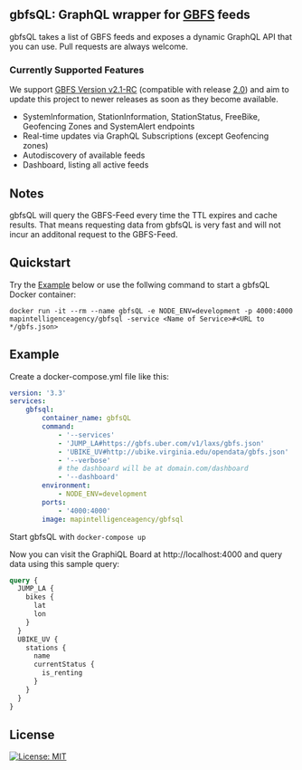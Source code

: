 ## gbfsQL: GraphQL wrapper for [GBFS](https://github.com/NABSA/gbfs) feeds

gbfsQL takes a list of GBFS feeds and exposes a dynamic GraphQL API that you can use. Pull requests are always welcome.

### Currently Supported Features

We support [GBFS Version v2.1-RC](https://github.com/NABSA/gbfs/releases/tag/v2.1-RC) (compatible with release [2.0](https://github.com/NABSA/gbfs/releases/tag/v2.0)) and aim to update this project to newer releases as soon as they become available.

-   SystemInformation, StationInformation, StationStatus, FreeBike, Geofencing Zones and SystemAlert endpoints
-   Real-time updates via GraphQL Subscriptions (except Geofencing zones)
-   Autodiscovery of available feeds
-   Dashboard, listing all active feeds

## Notes

gbfsQL will query the GBFS-Feed every time the TTL expires and cache results. That means requesting data from gbfsQL is very fast and will not incur an additonal request to the GBFS-Feed.

## Quickstart

Try the [Example](#example) below or use the follwing command to start a gbfsQL Docker container:

```
docker run -it --rm --name gbfsQL -e NODE_ENV=development -p 4000:4000 mapintelligenceagency/gbfsql -service <Name of Service>#<URL to */gbfs.json>
```

## Example

Create a docker-compose.yml file like this:

```yaml
version: '3.3'
services:
    gbfsql:
        container_name: gbfsQL
        command: 
            - '--services'
            - 'JUMP_LA#https://gbfs.uber.com/v1/laxs/gbfs.json'
            - 'UBIKE_UV#http://ubike.virginia.edu/opendata/gbfs.json'
            - '--verbose'
            # the dashboard will be at domain.com/dashboard
            - '--dashboard'
        environment:
            - NODE_ENV=development
        ports:
            - '4000:4000'
        image: mapintelligenceagency/gbfsql
```

Start gbfsQL with `docker-compose up`

Now you can visit the GraphiQL Board at http://localhost:4000 and query data using this sample query:

```graphql
query {
  JUMP_LA {
    bikes {
      lat
      lon
    }
  }
  UBIKE_UV {
    stations {
      name
      currentStatus {
        is_renting
      }
    }
  }
}
```

## License

[![License: MIT](https://img.shields.io/badge/License-MIT-yellow.svg)](https://opensource.org/licenses/MIT)
